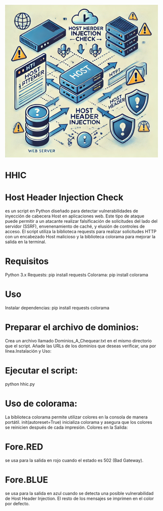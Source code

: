![hhic Logo](hostheader.webp)
# HHIC
# Host Header Injection Check
es un script en Python diseñado para detectar vulnerabilidades de inyección de cabecera Host en aplicaciones web. Este tipo de ataque puede permitir a un atacante realizar falsificación de solicitudes del lado del servidor (SSRF), envenenamiento de caché, y elusión de controles de acceso. El script utiliza la biblioteca requests para realizar solicitudes HTTP con un encabezado Host malicioso y la biblioteca colorama para mejorar la salida en la terminal.

# Requisitos
Python 3.x
Requests: pip install requests
Colorama: pip install colorama

# Uso
Instalar dependencias:
pip install requests colorama

# Preparar el archivo de dominios:

Crea un archivo llamado Dominios_A_Chequear.txt en el mismo directorio que el script.
Añade las URLs de los dominios que deseas verificar, una por línea.Instalación y Uso:

# Ejecutar el script:
python hhic.py

# Uso de colorama:
La biblioteca colorama permite utilizar colores en la consola de manera portátil.
init(autoreset=True) inicializa colorama y asegura que los colores se reinicien después de cada impresión.
Colores en la Salida:

# Fore.RED
se usa para la salida en rojo cuando el estado es 502 (Bad Gateway).
# Fore.BLUE
se usa para la salida en azul cuando se detecta una posible vulnerabilidad de Host Header Injection.
El resto de los mensajes se imprimen en el color por defecto.
